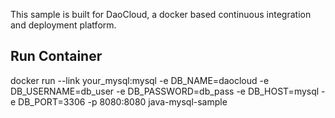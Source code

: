 
This sample is built for DaoCloud, a docker based continuous integration and deployment platform.

## Run Container
docker run --link your_mysql:mysql -e DB_NAME=daocloud -e DB_USERNAME=db_user -e DB_PASSWORD=db_pass -e DB_HOST=mysql -e DB_PORT=3306 -p 8080:8080 java-mysql-sample
